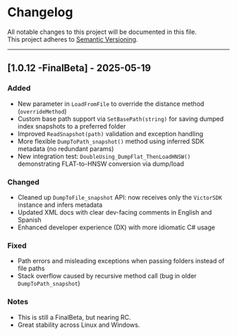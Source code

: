 # Changelog

All notable changes to this project will be documented in this file.  
This project adheres to [Semantic Versioning](https://semver.org/).

---

## [1.0.12 -FinalBeta] - 2025-05-19

### Added

- New parameter in `LoadFromFile` to override the distance method (`overrideMethod`)
- Custom base path support via `SetBasePath(string)` for saving dumped index snapshots to a preferred folder
- Improved `ReadSnapshot(path)` validation and exception handling
- More flexible `DumpToPath_snapshot()` method using inferred SDK metadata (no redundant params)
- New integration test: `DoubleUsing_DumpFlat_ThenLoadHNSW()` demonstrating FLAT-to-HNSW conversion via dump/load

### Changed

- Cleaned up `DumpToFile_snapshot` API: now receives only the `VictorSDK` instance and infers metadata
- Updated XML docs with clear dev-facing comments in English and Spanish
- Enhanced developer experience (DX) with more idiomatic C# usage

### Fixed

- Path errors and misleading exceptions when passing folders instead of file paths
- Stack overflow caused by recursive method call (bug in older `DumpToPath_snapshot`)

### Notes

- This is still a FinalBeta, but nearing RC.
- Great stability across Linux and Windows.
